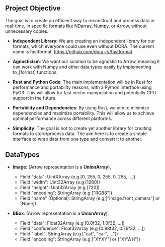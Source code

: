 ## Project Objective

The goal is to create an efficient way to reconstruct and process data in real-time, in specific formats like NDarray,
Numpy, or Arrow, without unnecessary copies.

- **Independent Library**: We are creating an independent library for our formats, which everyone could use even without
  DORA. The current name is fastformat: <https://github.com/dora-rs/fastformat>

- **Agnosticism**: We want our solution to be agnostic to Arrow, meaning it can work with Numpy and other data types
  easily by implementing to_[format] functions.

- **Rust and Python Code**: The main implementation will be in Rust for performance and portability reasons, with a
  Python interface using PyO3. This will allow for fast vector manipulation and potentially GPU support in the future.

- **Portability and Dependencies**: By using Rust, we aim to minimize dependencies and maximize portability. This will
  allow us to achieve optimal performance across different platforms.

- **Simplicity**: The goal is not to create yet another library for creating formats to store/process data. The aim here
  is to create a simple interface to wrap data from one type and convert it to another.

## DataTypes

- **Image**: (Arrow representation is a **UnionArray**),
    - Field "data": UintXArray (e.g [0, 255, 0, 255, 0, 255, ...])
    - Field "width": Uint32Array (e.g [1280])
    - Field "height": Uint32Array (e.g [720])
    - Field "encoding": StringArray (e.g ["RGB8"])
    - Field "name" (Optional): StringArray (e.g,["image.front_camera"] or [None])

- **BBox**: (Arrow representation is a **UnionArray**),
    - Field "data": Float32Array (e.g [0.0f32, 1.0f32, ...])
    - Field "confidence": Float32Array (e.g [0.98f32, 0.76f32, ...])
    - Field "label": StringArray (e.g ["cat", "car", ..."])
    - Field "encoding": StringArray (e.g ["XYXY"] or ["XYWH"])
